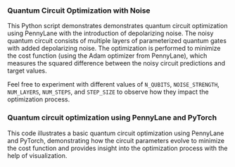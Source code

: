 ### Quantum Circuit Optimization with Noise

This Python script demonstrates demonstrates quantum circuit optimization using PennyLane with the introduction of depolarizing noise. The noisy quantum circuit consists of multiple layers of parameterized quantum gates with added depolarizing noise. The optimization is performed to minimize the cost function (using the Adam optimizer from PennyLane), which measures the squared difference between the noisy circuit predictions and target values.

Feel free to experiment with different values of `N_QUBITS`, `NOISE_STRENGTH`, `NUM_LAYERS`, `NUM_STEPS`, and `STEP_SIZE` to observe how they impact the optimization process.

### Quantum circuit optimization using PennyLane and PyTorch

This code illustrates a basic quantum circuit optimization using PennyLane and PyTorch, demonstrating how the circuit parameters evolve to minimize the cost function and provides insight into the optimization process with the help of visualization.

